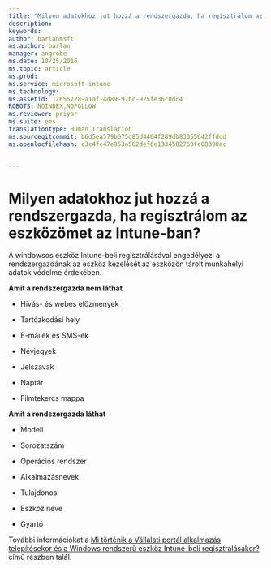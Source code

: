 ```yaml
---
title: "Milyen adatokhoz jut hozzá a rendszergazda, ha regisztrálom az eszközömet az Intune-ban? | Microsoft Docs"
description: 
keywords: 
author: barlanmsft
ms.author: barlan
manager: angrobe
ms.date: 10/25/2016
ms.topic: article
ms.prod: 
ms.service: microsoft-intune
ms.technology: 
ms.assetid: 12655728-a1af-4d89-97bc-925fe36c0dc4
ROBOTS: NOINDEX,NOFOLLOW
ms.reviewer: priyar
ms.suite: ems
translationtype: Human Translation
ms.sourcegitcommit: b6d5ea579b675d85d4404f289db83055642ffddd
ms.openlocfilehash: c3c4fc47e953a562def6e1334502760fc08390ac


---
```



# <a name="what-can-your-it-administrator-see-when-you-enroll-your-device-in-intune"></a>Milyen adatokhoz jut hozzá a rendszergazda, ha regisztrálom az eszközömet az Intune-ban?

A windowsos eszköz Intune-beli regisztrálásával engedélyezi a rendszergazdának az eszköz kezelését az eszközön tárolt munkahelyi adatok védelme érdekében.

**Amit a rendszergazda nem láthat**

-   Hívás- és webes előzmények

-   Tartózkodási hely

-   E-mailek és SMS-ek

-   Névjegyek

-   Jelszavak

-   Naptár

-   Filmtekercs mappa

**Amit a rendszergazda láthat**

-   Modell

-   Sorozatszám

-   Operációs rendszer

-   Alkalmazásnevek

-   Tulajdonos

-   Eszköz neve

-   Gyártó

További információkat a [Mi történik a Vállalati portál alkalmazás telepítésekor és a Windows rendszerű eszköz Intune-beli regisztrálásakor?](what-happens-if-you-install-the-company-portal-app-and-enroll-your-device-in-intune-windows.md) című részben talál.



<!--HONumber=Dec16_HO2-->


